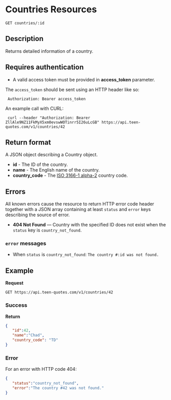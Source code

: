 # Countries Resources

    GET countries/:id

## Description
Returns detailed information of a country.

## Requires authentication
* A valid access token must be provided in **access_token** parameter.

The `access_token` should be sent using an HTTP header like so:

     Authorization: Bearer access_token

An example call with CURL:

     curl --header "Authorization: Bearer ZllAle9NZ11FkMyX5xm0evswWOTinrr5I26uLcGB" https://api.teen-quotes.com/v1/countries/42

## Return format
A JSON object describing a Country object.

- **id** - The ID of the country.
- **name** - The English name of the country.
- **country_code** - The [ISO 3166-1 alpha-2](http://en.wikipedia.org/wiki/ISO_3166-1_alpha-2) country code.

## Errors
All known errors cause the resource to return HTTP error code header together with a JSON array containing at least `status` and `error` keys describing the source of error.

- **404 Not Found** — Country with the specified ID does not exist when the `status` key is `country_not_found`.

### `error` messages
- When `status` is `country_not_found`: `The country #:id was not found.`

## Example
**Request**

    GET https://api.teen-quotes.com/v1/countries/42

### Success
**Return**
``` json
{
   "id":42,
   "name":"Chad",
   "country_code": "TD"
}
```

### Error
For an error with HTTP code 404:
``` json
{
   "status":"country_not_found",
   "error":"The country #42 was not found."
}
```